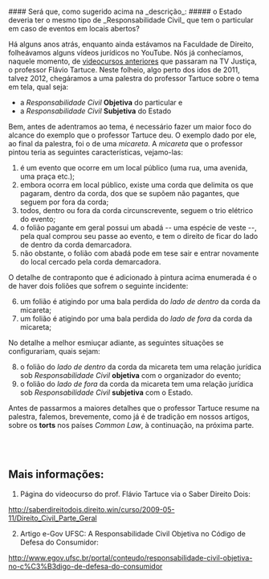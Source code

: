 <br>
#### Será que, como sugerido acima na _descrição_:
##### o Estado deveria ter o mesmo tipo de _Responsabilidade Civil_ que tem o particular em caso de eventos em locais abertos?
<br>

Há alguns anos atrás, enquanto ainda estávamos na Faculdade de Direito, folheávamos alguns vídeos jurídicos no YouTube. Nós já conhecíamos, naquele momento, de [videocursos anteriores] que passaram na TV Justiça, o professor Flávio Tartuce. Neste folheio, algo perto dos idos de 2011, talvez 2012, chegáramos a uma palestra do professor Tartuce sobre o tema em tela, qual seja:

- a _Responsabilidade Civil_ **Objetiva** do particular e
- a _Responsabilidade Civil_ **Subjetiva** do Estado

Bem, antes de adentramos ao tema, é necessário fazer um maior foco do alcance do exemplo que o professor Tartuce deu.  O exemplo dado por ele, ao final da palestra, foi o de uma _micareta_.  A _micareta_ que o professor pintou teria as seguintes características, vejamo-las:

1. é um evento que ocorre em um local público (uma rua, uma avenida, uma praça etc.);
2. embora ocorra em local público, existe uma corda que delimita os que pagaram, dentro da corda, dos que se supõem não pagantes, que seguem por fora da corda;
3. todos, dentro ou fora da corda circunscrevente, seguem o trio elétrico do evento;
4. o folião pagante em geral possui um abadá -- uma espécie de veste --, pela qual comprou seu passe ao evento, e tem o direito de ficar do lado de dentro da corda demarcadora.
5. não obstante, o folião com abadá pode em tese sair e entrar novamente do local cercado pela corda demarcadora.

O detalhe de contraponto que é adicionado à pintura acima enumerada é o de haver dois foliões que sofrem o seguinte incidente:

6. um folião é atigindo por uma bala perdida do _lado de dentro_ da corda da micareta;
7. um folião é atigindo por uma bala perdida do _lado de fora_ da corda da micareta;

No detalhe a melhor esmiuçar adiante, as seguintes situações se configurariam, quais sejam: 

8. o folião do _lado de dentro_ da corda da micareta tem uma relação jurídica sob _Responsabilidade Civil_ **objetiva** com o organizador do evento;
9. o folião do _lado de fora_ da corda da micareta tem uma relação jurídica sob _Responsabilidade Civil_ **subjetiva** com o Estado.

Antes de passarmos a maiores detalhes que o professor Tartuce resume na palestra, falemos, brevemente, como já é de tradição em nossos artigos, sobre os **torts** nos países _Common Law_, à continuação, na próxima parte.

<br>
<br>

Mais informações:
-----------------

1) Página do videocurso do prof. Flávio Tartuce via o Saber Direito Dois:

http://saberdireitodois.direito.win/curso/2009-05-11/Direito_Civil_Parte_Geral

[videocursos anteriores]: http://saberdireitodois.direito.win/curso/2009-05-11/Direito_Civil_Parte_Geral

2) Artigo e-Gov UFSC: A Responsabilidade Civil Objetiva no Código de Defesa do Consumidor:

http://www.egov.ufsc.br/portal/conteudo/responsabilidade-civil-objetiva-no-c%C3%B3digo-de-defesa-do-consumidor



